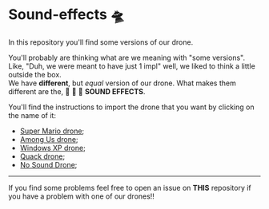 # Sound-effects :flying_saucer:

In this repository you'll find some versions of our drone. 

You'll probably are thinking what are we meaning with "some versions".  
Like, "Duh, we were meant to have just 1 impl" well, we liked to think a little outside the box.  
We have **different**, but *equal* version of our drone. What makes them different are the, :drum: :drum: :drum:
**SOUND EFFECTS**.

You'll find the instructions to import the drone that you want by clicking on the name of it:

- [Super Mario drone](https://github.com/Rust-In-Peace-AP/Super-Mario-Drone);
- [Among Us drone](https://github.com/Rust-In-Peace-AP/AmongUs-Drone);
- [Windows XP drone](https://github.com/Rust-In-Peace-AP/WindowsXP-Drone);
- [Quack drone](https://github.com/Rust-In-Peace-AP/QuackDrone);
- [No Sound Drone](https://github.com/Rust-In-Peace-AP/No-Sound-Drone);

---

If you find some problems feel free to open an issue on **THIS** repository if you have a problem with one of our drones!!
